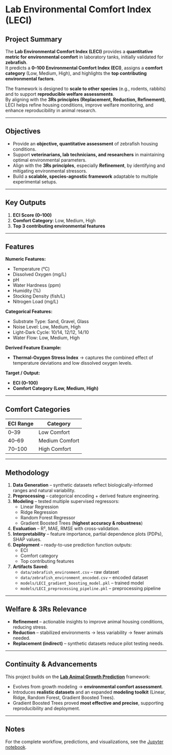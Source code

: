 # Lab Environmental Comfort Index (LECI)  

## Project Summary  
The **Lab Environmental Comfort Index (LECI)** provides a **quantitative metric for environmental comfort** in laboratory tanks, initially validated for **zebrafish**.  
It predicts a **0–100 Environmental Comfort Index (ECI)**, assigns a **comfort category** (Low, Medium, High), and highlights the **top contributing environmental factors**.  

The framework is designed to **scale to other species** (e.g., rodents, rabbits) and to support **reproducible welfare assessments**.  
By aligning with the **3Rs principles (Replacement, Reduction, Refinement)**, LECI helps refine housing conditions, improve welfare monitoring, and enhance reproducibility in animal research.  

---

## Objectives  
- Provide an **objective, quantitative assessment** of zebrafish housing conditions.  
- Support **veterinarians, lab technicians, and researchers** in maintaining optimal environmental parameters.  
- Align with the **3Rs principles**, especially **Refinement**, by identifying and mitigating environmental stressors.  
- Build a **scalable, species-agnostic framework** adaptable to multiple experimental setups.  

---

## Key Outputs  
1. **ECI Score (0–100)**  
2. **Comfort Category**: Low, Medium, High  
3. **Top 3 contributing environmental features**  

---

## Features  

**Numeric Features:**  
- Temperature (°C)  
- Dissolved Oxygen (mg/L)  
- pH  
- Water Hardness (ppm)  
- Humidity (%)  
- Stocking Density (fish/L)  
- Nitrogen Load (mg/L)  

**Categorical Features:**  
- Substrate Type: Sand, Gravel, Glass  
- Noise Level: Low, Medium, High  
- Light-Dark Cycle: 10/14, 12/12, 14/10  
- Water Flow: Low, Medium, High  

**Derived Feature Example:**  
- **Thermal-Oxygen Stress Index** → captures the combined effect of temperature deviations and low dissolved oxygen levels.  

**Target / Output:**  
- **ECI (0–100)**  
- **Comfort Category (Low, Medium, High)**  

---

## Comfort Categories  

| ECI Range | Category       |
|-----------|----------------|
| 0–39      | Low Comfort    |
| 40–69     | Medium Comfort |
| 70–100    | High Comfort   |  

---

## Methodology  

1. **Data Generation** – synthetic datasets reflect biologically-informed ranges and natural variability.  
2. **Preprocessing** – categorical encoding + derived feature engineering.  
3. **Modeling** – tested multiple supervised regressors:  
   - Linear Regression  
   - Ridge Regression  
   - Random Forest Regressor  
   - Gradient Boosted Trees (**highest accuracy & robustness**)  
4. **Evaluation** – R², MAE, RMSE with cross-validation.  
5. **Interpretability** – feature importance, partial dependence plots (PDPs), SHAP values.  
6. **Deployment** – ready-to-use prediction function outputs:  
   - ECI  
   - Comfort category  
   - Top contributing features  
7. **Artifacts Saved:**  
   - `data/zebrafish_environment.csv` – raw dataset  
   - `data/zebrafish_environment_encoded.csv` – encoded dataset  
   - `models/LECI_gradient_boosting_model.pkl` – trained model  
   - `models/LECI_preprocessing_pipeline.pkl` – preprocessing pipeline  

---

## Welfare & 3Rs Relevance  

- **Refinement** – actionable insights to improve animal housing conditions, reducing stress.  
- **Reduction** – stabilized environments → less variability → fewer animals needed.  
- **Replacement (indirect)** – synthetic datasets reduce pilot testing needs.  

---

## Continuity & Advancements  

This project builds on the [**Lab Animal Growth Prediction**](https://github.com/Ibrahim-El-Khouli/lab-animal-growth-prediction) framework:  

- Evolves from growth modeling → **environmental comfort assessment**.  
- Introduces **realistic datasets** and an expanded **modeling toolkit** (Linear, Ridge, Random Forest, Gradient Boosted Trees).  
- Gradient Boosted Trees proved **most effective and precise**, supporting reproducibility and deployment.  

---

## Notes  

For the complete workflow, predictions, and visualizations, see the [Jupyter notebook](https://github.com/Ibrahim-El-Khouli/LECI-Lab-Environmental-Comfort-Index/blob/main/LECI-lab-environmental-comfort-index.ipynb).

